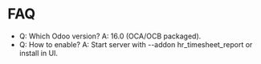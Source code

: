 # FAQ

- Q: Which Odoo version? A: 16.0 (OCA/OCB packaged).
- Q: How to enable? A: Start server with --addon hr_timesheet_report or install in UI.
